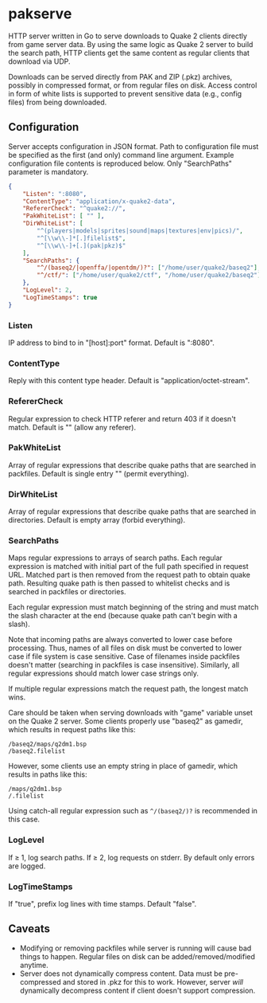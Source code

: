 # pakserve

HTTP server written in Go to serve downloads to Quake 2 clients directly from
game server data. By using the same logic as Quake 2 server to build the search
path, HTTP clients get the same content as regular clients that download via
UDP.

Downloads can be served directly from PAK and ZIP (.pkz) archives, possibly in
compressed format, or from regular files on disk. Access control in form of
white lists is supported to prevent sensitive data (e.g., config files) from
being downloaded.

## Configuration

Server accepts configuration in JSON format. Path to configuration file must be
specified as the first (and only) command line argument. Example configuration
file contents is reproduced below. Only "SearchPaths" parameter is mandatory.

```json
{
    "Listen": ":8080",
    "ContentType": "application/x-quake2-data",
    "RefererCheck": "^quake2://",
    "PakWhiteList": [ "" ],
    "DirWhiteList": [
        "^(players|models|sprites|sound|maps|textures|env|pics)/",
        "^[\\w\\-]*[.]filelist$",
        "^[\\w\\-]+[.](pak|pkz)$"
    ],
    "SearchPaths": {
        "^/(baseq2/|openffa/|opentdm/)?": ["/home/user/quake2/baseq2"],
        "^/ctf/": ["/home/user/quake2/ctf", "/home/user/quake2/baseq2"]
    },
    "LogLevel": 2,
    "LogTimeStamps": true
}
```

### Listen
IP address to bind to in "[host]:port" format. Default is ":8080".

### ContentType
Reply with this content type header. Default is "application/octet-stream".

### RefererCheck
Regular expression to check HTTP referer and return 403 if it doesn't match.
Default is "" (allow any referer).

### PakWhiteList
Array of regular expressions that describe quake paths that are searched in
packfiles. Default is single entry "" (permit everything).

### DirWhiteList
Array of regular expressions that describe quake paths that are searched in
directories. Default is empty array (forbid everything).

### SearchPaths
Maps regular expressions to arrays of search paths. Each regular expression is
matched with initial part of the full path specified in request URL. Matched
part is then removed from the request path to obtain quake path. Resulting
quake path is then passed to whitelist checks and is searched in packfiles or
directories.

Each regular expression must match beginning of the string and must match the
slash character at the end (because quake path can't begin with a slash).

Note that incoming paths are always converted to lower case before processing.
Thus, names of all files on disk must be converted to lower case if file system
is case sensitive. Case of filenames inside packfiles doesn't matter (searching
in packfiles is case insensitive). Similarly, all regular expressions should
match lower case strings only.

If multiple regular expressions match the request path, the longest match wins.

Care should be taken when serving downloads with "game" variable unset on the
Quake 2 server. Some clients properly use "baseq2" as gamedir, which results in
request paths like this:


```
/baseq2/maps/q2dm1.bsp
/baseq2.filelist
```

However, some clients use an empty string in place of gamedir, which results in
paths like this:

```
/maps/q2dm1.bsp
/.filelist
```

Using catch-all regular expression such as `^/(baseq2/)?` is recommended in
this case.

### LogLevel
If ≥ 1, log search paths. If ≥ 2, log requests on stderr. By default only
errors are logged.

### LogTimeStamps
If "true", prefix log lines with time stamps. Default "false".

## Caveats

* Modifying or removing packfiles while server is running will cause bad things
  to happen. Regular files on disk can be added/removed/modified anytime.
* Server does not dynamically compress content. Data must be pre-compressed and
  stored in .pkz for this to work. However, server *will* dynamically
  decompress content if client doesn't support compression.
